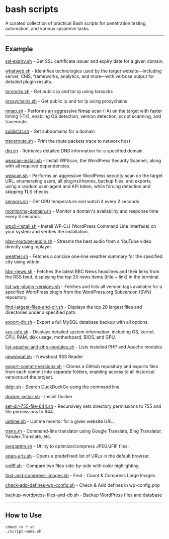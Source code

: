 # bash scripts

A curated collection of practical Bash scripts for penetration testing, automation, and various sysadmin tasks. 

---

## Example
[ssl-expiry.sh](https://github.com/anargis/bash-scripts/blob/main/ssl-expiry.ssh) - Get SSL certificate issuer and expiry date for a given domain.

[whatweb.sh](https://github.com/anargis/bash-scripts/blob/main/whatweb.sh) - Identifies technologies used by the target website—including server, CMS, frameworks, analytics, and more—with verbose output for detailed plugin results.

[torsocks.sh](https://github.com/anargis/bash-scripts/blob/main/torsocks.sh) - Get public ip and tor ip using torsocks

[proxychains.sh](https://github.com/anargis/bash-scripts/blob/main/proxychains.sh) - Get public ip and tor ip using proxychains

[nmap.sh](https://github.com/anargis/bash-scripts/blob/main/nmap.sh) - Performs an aggressive Nmap scan (-A) on the target with faster timing (-T4), enabling OS detection, version detection, script scanning, and traceroute.

[sublist3r.sh](https://github.com/anargis/bash-scripts/blob/main/sublist3r.sh) - Get subdomains for a domain

[traceroute.sh](https://github.com/anargis/bash-scripts/blob/main/traceroute.sh) - Print the route packets trace to network host

[dig.sh](https://github.com/anargis/bash-scripts/blob/main/dig.sh) - Retrieves detailed DNS information for a specified domain.

[wpscan-install.sh](https://github.com/anargis/bash-scripts/blob/main/wpscan-install.sh) - Install WPScan, the WordPress Security Scanner, along with all required dependencies.

[wpscan.sh](https://github.com/anargis/bash-scripts/blob/main/wpscan.sh) - Performs an aggressive WordPress security scan on the target URL, enumerating users, all plugins/themes, backup files, and exports, using a random user-agent and API token, while forcing detection and skipping TLS checks.

[sensors.sh](https://github.com/anargis/bash-scripts/blob/main/sensors.sh) - Get CPU temperature and watch it every 2 seconds

[monitoring-domain.sh](https://github.com/anargis/bash-scripts/blob/main/monitoring-domain.sh) - Monitor a domain's availability and response time every 3 seconds.

[wpcli-install.sh](https://github.com/anargis/bash-scripts/blob/main/wpcli-install.sh) - Install WP-CLI (WordPress Command Line Interface) on your system and verifies the installation.

[play-youtube-audio.sh](https://github.com/anargis/bash-scripts/blob/main/play-youtube-audio.sh) - Streams the best audio from a YouTube video directly using mplayer. 

[weather.sh](https://github.com/anargis/bash-scripts/blob/main/weather.sh) - Fetches a concise one-line weather summary for the specified city using wttr.in.

[bbc-news.sh](https://github.com/anargis/bash-scripts/blob/main/bbc-news.sh) - Fetches the latest BBC News headlines and their links from the RSS feed, displaying the top 20 news items (title + link) in the terminal.

[list-wp-plugin-versions.sh](https://github.com/anargis/bash-scripts/blob/main/list-wp-plugin-versions.sh) - Fetches and lists all version tags available for a specified WordPress plugin from the WordPress.org Subversion (SVN) repository.

[find-largest-files-and-dir.sh](https://github.com/anargis/bash-scripts/blob/main/find-largest-files-and-dir.sh) - Displays the top 20 largest files and directories under a specified path.

[export-db.sh](https://github.com/anargis/bash-scripts/blob/main/export-db.sh) - Export a full MySQL database backup with all options.

[sys-info.sh](https://github.com/anargis/bash-scripts/blob/main/sys-info.sh) - Displays detailed system information, including OS, kernel, CPU, RAM, disk usage, motherboard, BIOS, and GPU.

[list-apache-and-php-modules.sh](https://github.com/anargis/bash-scripts/blob/main/list-apache-and-php-modules.sh) - Lists installed PHP and Apache modules

[newsboat.sh](https://github.com/anargis/bash-scripts/blob/main/newsboat.sh) - Newsboat RSS Reader

[export-commit-versions.sh](https://github.com/anargis/bash-scripts/blob/main/export-commit-versions.sh) - Clones a GitHub repository and exports files from each commit into separate folders, enabling access to all historical versions.of the project.

[ddgr.sh](https://github.com/anargis/bash-scripts/blob/main/ddgr.sh) - Search DuckDuckGo using the command line. 

[docker-install.sh](https://github.com/anargis/bash-scripts/blob/main/docker-install.sh) - Install Docker

[set-dir-755-file-644.sh](https://github.com/anargis/bash-scripts/blob/main/set-dir-755-file-644.sh) - Recursively sets directory permissions to 755 and file permissions to 644.
 
[uptime.sh](https://github.com/anargis/bash-scripts/blob/main/uptime.sh) - Uptime monitor for a given website URL.

[trans.sh](https://github.com/anargis/bash-scripts/blob/main/trans.sh) - Command-line translator using Google Translate, Bing Translator, Yandex.Translate, etc.

[jpegoptim.sh](https://github.com/anargis/bash-scripts/blob/main/jpegoptim.sh) - Utility to optimize/compress JPEG/JFIF files.

[open-urls.sh](https://github.com/anargis/bash-scripts/blob/main/open-urls.sh) - Opens a predefined list of URLs in the default browser.

[icdiff.sh](https://github.com/anargis/bash-scripts/blob/main/icdiff.sh) - Compare two files side-by-side with color highlighting

[find-and-compress-images.sh](https://github.com/anargis/bash-scripts/blob/main/find-and-compress-images.sh) - Find - Count & Compress Large Images

[check-add-defines-wp-config.sh](https://github.com/anargis/bash-scripts/blob/main/check-add-defines-wp-config.sh) - Check & Add defines in wp-config.php

[backup-wordpress-files-and-db.sh](https://github.com/anargis/bash-scripts/blob/main/backup-wordpress-files-and-db.sh) - Backup WordPress files and database

---

## How to Use

```
chmod +x *.sh
./script-name.sh
```
